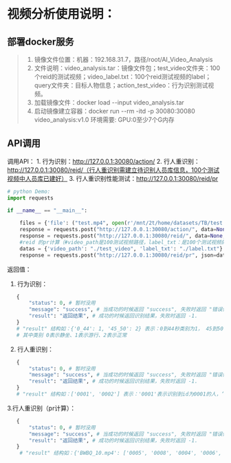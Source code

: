 # 视频分析使用说明：
## 部署docker服务
> 1. 镜像文件位置：机器：192.168.31.7，路径/root/AI_Video_Analysis
> 2. 文件说明：video_analysis.tar：镜像文件包；test_video文件夹：100个reid的测试视频；video_label.txt：100个reid测试视频的label；query文件夹：目标人物信息；action_test_video：行为识别测试视频。
> 3. 加载镜像文件：docker load --input video_analysis.tar
> 4. 启动镜像建立容器：docker run --rm -itd -p 30080:30080 video_analysis:v1.0
>   环境需要: GPU:0至少7个G内存

## API调用
调用API：
	1. 行为识别：http://127.0.0.1:30080/action/ 
 	2. 行人重识别：http://127.0.0.1:30080/reid/（行人重识别需建立待识别人员库信息，100个测试视频中人员库已建好）
   	3. 行人重识别性能测试：http://127.0.0.1:30080/reid/pr

```python
# python Demo:
import requests

if __name__ == "__main__":
    
    files = {'file': ("test.mp4", open(r'/mnt/2t/home/datasets/TB/test.mp4', 'rb'))}
    response = requests.post("http://127.0.0.1:30080/action/", data=None, files=files, verify=False, stream=True)
    response = requests.post("http://127.0.0.1:30080/reid/", data=None, files=files, verify=False, stream=True)
    #reid 的pr计算（#video_path是100测试视频路径，label_txt：是100个测试视频的标签。）
    datas = {'video_path': "./test_video", 'label_txt': "./label.txt"}
    response = requests.post("http://127.0.0.1:30080/reid/pr", json=datas)
```

返回值：

1. 行为识别：
```python
   {
       "status": 0, # 暂时没用
       "message": "success", # 当成功的时候返回 "success", 失败时返回 "错误信息"
       "result": "返回结果", # 成功的时候返回识别结果，失败时返回 -1.
   }
   # "result" 结构如：{'0_44': 1, '45_50': 2} 表示：0到44秒类别为1， 45到50秒类别为2.
   # 其中类别 0表示静坐、1表示游行、2表示正常
```
2. 行人重识别：
```python
   {
       "status": 0, # 暂时没用
       "message": "success", # 当成功的时候返回 "success", 失败时返回 "错误信息"
       "result": "返回结果", # 成功的时候返回识别结果，失败时返回 -1.
   }
   # "result" 结构如：['0001', '0002'] 表示：'0001'表示识别到id为0001的人，‘0002’表示识别到id为0002的人.
```

  3.行人重识别（pr计算）：

```python
   {
       "status": 0, # 暂时没用
       "message": "success", # 当成功的时候返回 "success", 失败时返回 "错误信息"
       "result": "返回结果", # 成功的时候返回识别结果，失败时返回 -1.
   }
    # "result" 结构如：{'BWBQ_10.mp4': ['0005', '0008', '0004', '0006', '0002', '0019', '0001'] ...'PR': 'P:0.8121, R:0.8952, F1:0.8516'},表示：'BWBQ_10.mp4'视频名称，'0005'表示识别到id为0005的人。'PR'表示100个文件的精度（p），召回率（r），F1得分。
```
